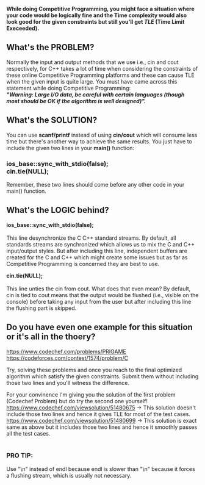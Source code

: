 <b>While doing Competitive Programming, you might face a situation where your code would be logically fine and the Time complexity would also look good for the given constraints but still you'll get <i>TLE</i> (Time Limit Execeeded).</b> 
<br>
<h2> What's the PROBLEM?</h2>

Normally the input and output methods that we use i.e., cin and cout respectively, for C++ takes a lot of time when considering the constraints of these online Competitive Programming platforms and these can cause TLE when the given input is quite large. You must have came across this statement while doing Competitive Programming: <br>
<b><i>"Warning: Large I/O data, be careful with certain languages (though most should be OK if the algorithm is well designed)".</b></i>
<br>
<h2> What's the SOLUTION?</h2>

You can use <b>scanf/printf</b> instead of using <b>cin/cout</b> which will consume less time but there's another way to achieve the same results. You just have to include the given two lines in your <b>main()</b> function:

<h3>ios_base::sync_with_stdio(false); <br>
cin.tie(NULL);
</h3>
Remember, these two lines should come before any other code in your main() function.
<br>
<h2> What's the LOGIC behind?</h2>

<b>ios_base::sync_with_stdio(false);</b> <br><br>
This line desynchronize the C C++ standard streams. By default, all standards streams are synchronized which allows us to mix the C and C++ input/output styles. But after including this line, independent buffers are created for the C and C++ which might create some issues but as far as Competitive Programming is concerned they are best to use.

<b>cin.tie(NULL);</b> <br><br>
This line unties the cin from cout. What does that even mean? By default, cin is tied to cout means that the output would be flushed (i.e., visible on the console) before taking any input from the user but after including this line the flushing part is skipped.
<br>
<h2> Do you have even one example for this situation or it's all in the thoery?</h2>

https://www.codechef.com/problems/PRIGAME
<br>
https://codeforces.com/contest/1574/problem/C

Try, solving these problems and once you reach to the final optimized algorithm which satisfy the given constraints. Submit them without including those two lines and you'll witness the difference.

For your convinence I'm giving you the solution of the first problem (Codechef Problem) but do try the second one yourself!
https://www.codechef.com/viewsolution/51480675 -> This solution doesn't include those two lines and hence it gives TLE for most of the test cases. <br>
https://www.codechef.com/viewsolution/51480699 -> This solution is exact same as above but it includes those two lines and hence it smoothly passes all the test cases.
<br><br>
<h3>PRO TIP:</h3> Use "\n" instead of endl because endl is slower than "\n" because it forces a flushing stream, which is usually not necessary.





